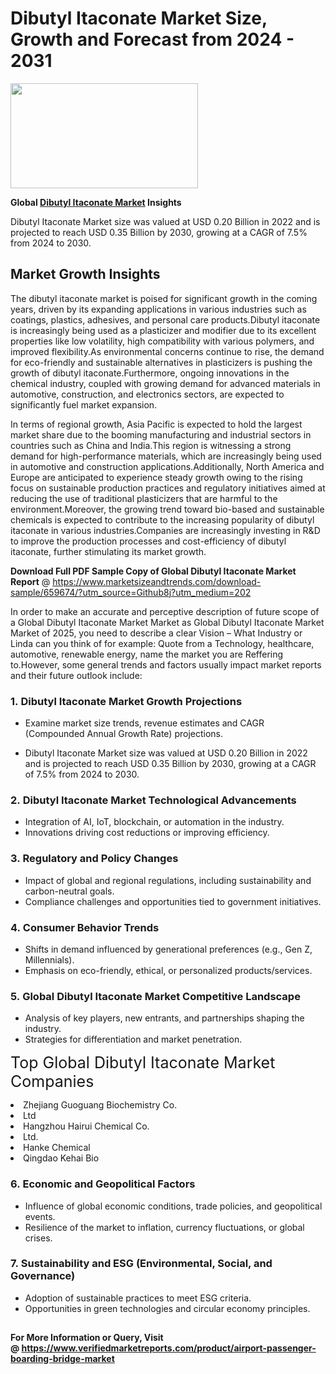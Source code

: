 <H1>Dibutyl Itaconate Market Size, Growth and Forecast from 2024 - 2031</H1><img class="aligncenter size-medium wp-image-584254" src="https://thirdeyenews.in/wp-content/uploads/2024/09/Global-Market-Research-300x168.jpeg" alt="" width="300" height="168" /><p><strong>Global&nbsp;<a href="https://www.marketsizeandtrends.com/download-sample/659674/?utm_source=Github8j?utm_medium=202">Dibutyl Itaconate Market</a> Insights</strong></p><p>Dibutyl Itaconate Market size was valued at USD 0.20 Billion in 2022 and is projected to reach USD 0.35 Billion by 2030, growing at a CAGR of 7.5% from 2024 to 2030.</p><p><h2>Market Growth Insights</h2> <p>The dibutyl itaconate market is poised for significant growth in the coming years, driven by its expanding applications in various industries such as coatings, plastics, adhesives, and personal care products.Dibutyl itaconate is increasingly being used as a plasticizer and modifier due to its excellent properties like low volatility, high compatibility with various polymers, and improved flexibility.As environmental concerns continue to rise, the demand for eco-friendly and sustainable alternatives in plasticizers is pushing the growth of dibutyl itaconate.Furthermore, ongoing innovations in the chemical industry, coupled with growing demand for advanced materials in automotive, construction, and electronics sectors, are expected to significantly fuel market expansion. </p> <p>In terms of regional growth, Asia Pacific is expected to hold the largest market share due to the booming manufacturing and industrial sectors in countries such as China and India.This region is witnessing a strong demand for high-performance materials, which are increasingly being used in automotive and construction applications.Additionally, North America and Europe are anticipated to experience steady growth owing to the rising focus on sustainable production practices and regulatory initiatives aimed at reducing the use of traditional plasticizers that are harmful to the environment.Moreover, the growing trend toward bio-based and sustainable chemicals is expected to contribute to the increasing popularity of dibutyl itaconate in various industries.Companies are increasingly investing in R&D to improve the production processes and cost-efficiency of dibutyl itaconate, further stimulating its market growth.</p><p><span class=""><strong>Download Full PDF Sample Copy of Global Dibutyl Itaconate Market Report</strong> @ <a href="https://www.marketsizeandtrends.com/download-sample/659674/?utm_source=Github8j?utm_medium=202" target="_blank">https://www.marketsizeandtrends.com/download-sample/659674/?utm_source=Github8j?utm_medium=202</a></span></p><p>In order to make an accurate and perceptive description of future scope of a Global&nbsp;Dibutyl Itaconate Market Market as Global&nbsp;Dibutyl Itaconate Market Market of 2025, you need to describe a clear Vision &ndash; What Industry or Linda can you think of for example: Quote from a Technology, healthcare, automotive, renewable energy, name the market you are Reffering to.However, some general trends and factors usually impact market reports and their future outlook include:</p><h3>1.&nbsp;<strong>Dibutyl Itaconate Market Growth Projections</strong></h3><ul><li>Examine market size trends, revenue estimates and CAGR (Compounded Annual Growth Rate) projections.</li><li><p>Dibutyl Itaconate Market size was valued at USD 0.20 Billion in 2022 and is projected to reach USD 0.35 Billion by 2030, growing at a CAGR of 7.5% from 2024 to 2030.</p></li></ul><h3>2.&nbsp;<strong>Dibutyl Itaconate Market Technological Advancements</strong></h3><ul><li>Integration of AI, IoT, blockchain, or automation in the industry.</li><li>Innovations driving cost reductions or improving efficiency.</li></ul><h3>3.&nbsp;<strong>Regulatory and Policy Changes</strong></h3><ul><li>Impact of global and regional regulations, including sustainability and carbon-neutral goals.</li><li>Compliance challenges and opportunities tied to government initiatives.</li></ul><h3>4.&nbsp;<strong>Consumer Behavior Trends</strong></h3><ul><li>Shifts in demand influenced by generational preferences (e.g., Gen Z, Millennials).</li><li>Emphasis on eco-friendly, ethical, or personalized products/services.</li></ul><h3>5.&nbsp;<strong>Global Dibutyl Itaconate Market Competitive Landscape</strong></h3><ul><li>Analysis of key players, new entrants, and partnerships shaping the industry.</li><li>Strategies for differentiation and market penetration.</li></ul><p data-pm-slice="1 1 []"><span style="color: inherit; font-family: inherit; font-size: 25px;">Top Global Dibutyl Itaconate Market Companies</span></p><div class="" data-test-id=""><p><li>Zhejiang Guoguang Biochemistry Co.</li><li>Ltd</li><li> Hangzhou Hairui Chemical Co.</li><li> Ltd.</li><li> Hanke Chemical</li><li> Qingdao Kehai Bio</li></p></div><h3>6.&nbsp;<strong>Economic and Geopolitical Factors</strong></h3><ul><li>Influence of global economic conditions, trade policies, and geopolitical events.</li><li>Resilience of the market to inflation, currency fluctuations, or global crises.</li></ul><h3>7.&nbsp;<strong>Sustainability and ESG (Environmental, Social, and Governance)</strong></h3><ul><li>Adoption of sustainable practices to meet ESG criteria.</li><li>Opportunities in green technologies and circular economy principles.</li></ul><h2><strong style="font-size: 14px;">For More Information or Query, Visit @&nbsp;</strong><a style="background-color: #ffffff; font-size: 14px;" href="https://www.marketsizeandtrends.com/report/dibutyl-itaconate-market/" target="_blank">https://www.verifiedmarketreports.com/product/airport-passenger-boarding-bridge-market</a></h2>